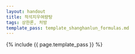 ```yaml
---
layout: handout
title: 적석지우여량탕
tags: 상한론, 처방
template_pass: template_shanghanlun_formulas.md
---
```



{% include {{ page.template_pass }} %}